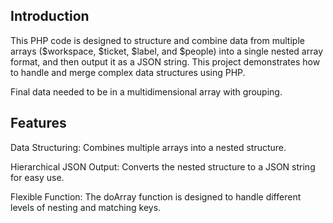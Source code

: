 ## Introduction
This PHP code is designed to structure and combine data from multiple arrays ($workspace, $ticket, $label, and $people) into a single nested array format, and then output it as a JSON string. This project demonstrates how to handle and merge complex data structures using PHP.

Final data needed to be in a multidimensional array with grouping.
## Features

Data Structuring: Combines multiple arrays into a nested structure.

Hierarchical JSON Output: Converts the nested structure to a JSON string for easy use.

Flexible Function: The doArray function is designed to handle different levels of nesting and matching keys.


